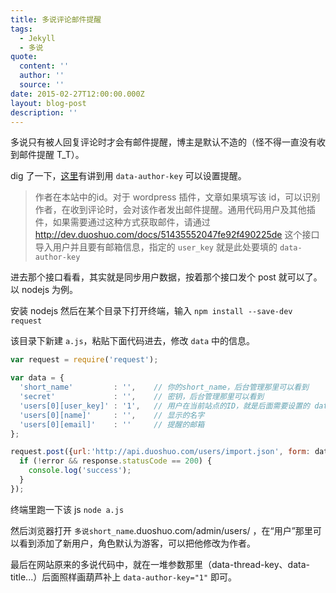 ```yaml
---
title: 多说评论邮件提醒
tags:
  - Jekyll
  - 多说
quote:
  content: ''
  author: ''
  source: ''
date: 2015-02-27T12:00:00.000Z
layout: blog-post
description: ''
---
```


多说只有被人回复评论时才会有邮件提醒，博主是默认不造的（怪不得一直没有收到邮件提醒 T_T）。

dig 了一下，[这里](http://dev.duoshuo.com/docs/5003ecd94cab3e7250000008/)有讲到用 `data-author-key` 可以设置提醒。

> 作者在本站中的id。对于 wordpress 插件，文章如果填写该 id，可以识别作者，在收到评论时，会对该作者发出邮件提醒。通用代码用户及其他插件，如果需要通过这种方式获取邮件，请通过 <http://dev.duoshuo.com/docs/51435552047fe92f490225de> 这个接口导入用户并且要有邮箱信息，指定的 `user_key` 就是此处要填的 `data-author-key`

进去那个接口看看，其实就是同步用户数据，按着那个接口发个 post 就可以了。以 nodejs 为例。

安装 nodejs 然后在某个目录下打开终端，输入 `npm install --save-dev request`

该目录下新建 `a.js`，粘贴下面代码进去，修改 `data` 中的信息。

```javascript
var request = require('request');

var data = {
  'short_name'         : '',    // 你的short_name，后台管理那里可以看到
  'secret'             : '',    // 密钥，后台管理那里可以看到
  'users[0][user_key]' : '1',   // 用户在当前站点的ID，就是后面需要设置的 data-author-key 值
  'users[0][name]'     : '',    // 显示的名字
  'users[0][email]'    : ''     // 提醒的邮箱
};

request.post({url:'http://api.duoshuo.com/users/import.json', form: data}, function (error, response, body) {
  if (!error && response.statusCode == 200) {
    console.log('success');
  }
});
```

终端里跑一下该 js `node a.js`

然后浏览器打开 `多说short_name`.duoshuo.com/admin/users/ ，在“用户”那里可以看到添加了新用户，角色默认为游客，可以把他修改为作者。

最后在网站原来的多说代码中，就在一堆参数那里（data-thread-key、data-title...）后面照样画葫芦补上 `data-author-key="1"` 即可。

